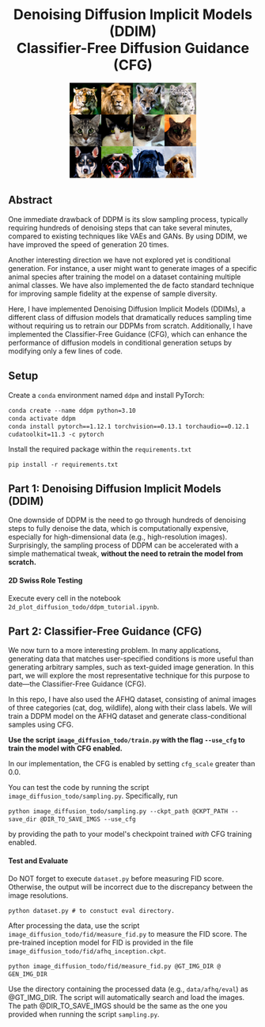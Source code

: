 <div align=center>
  <h1>
  Denoising Diffusion Implicit Models (DDIM) <br> Classifier-Free Diffusion Guidance (CFG)
</div>

<div align=center>
   <img src="./assets/images/assn2_teaser.png">
</div>

## Abstract

One immediate drawback of DDPM is its slow sampling process, typically requiring hundreds of denoising steps that can take several minutes, compared to existing techniques like VAEs and GANs. By using DDIM, we have improved the speed of generation 20 times.

Another interesting direction we have not explored yet is conditional generation. For instance, a user might want to generate images of a specific animal species after training the model on a dataset containing multiple animal classes. We have also implemented the de facto standard technique for improving sample fidelity at the expense of sample diversity.

Here, I have implemented Denoising Diffusion Implicit Models (DDIMs), a different class of diffusion models that dramatically reduces sampling time without requiring us to retrain our DDPMs from scratch. Additionally, I have implemented the Classifier-Free Guidance (CFG), which can enhance the performance of diffusion models in conditional generation setups by modifying only a few lines of code.

## Setup

Create a `conda` environment named `ddpm` and install PyTorch:

```
conda create --name ddpm python=3.10
conda activate ddpm
conda install pytorch==1.12.1 torchvision==0.13.1 torchaudio==0.12.1 cudatoolkit=11.3 -c pytorch
```

Install the required package within the `requirements.txt`

```
pip install -r requirements.txt
```

<!-- **Please note that this assignment is heavily dependent on Assignment 1. To begin, you should copy the functions you implemented in [Assignment 1](https://github.com/KAIST-Visual-AI-Group/Diffusion-Assignment1-DDPM).** Specifically, make sure to complete the required components (e.g., the noise prediction network architecture and the forward/reverse DDPM steps) in the following files: -->

<!-- - `2d_plot_diffusion_todo/network.py`;
- `2d_plot_diffusion_todo/ddpm.py`;
- `image_diffusion_todo/model.py`;
- `image_diffusion_todo/scheduler.py`. -->

<!-- ## Code Structure

```
.
├── 2d_plot_diffusion_todo    (Task 1)
│   ├── ddpm_tutorial.ipynb       <--- Main code
│   ├── dataset.py                <--- Define dataset (Swiss-roll, moon, gaussians, etc.)
│   ├── network.py                <--- A noise prediction network
│   └── ddpm.py                   <--- (TODO) Implement DDIM sampling
│
└── image_diffusion_todo (Task 2)
    ├── dataset.py                <--- Ready-to-use AFHQ dataset code
    ├── model.py                  <--- (TODO) Implement CFG sampling
    ├── module.py                 <--- Basic modules of a noise prediction network
    ├── network.py                <--- (TODO) Implement class conditioning mechanism and CFG training
    ├── sampling.py               <--- Image sampling code
    ├── train.py                  <--- DDPM/DDIM training code
    └── fid
        ├── measure_fid.py        <--- script measuring FID score
        └── afhq_inception.ckpt   <--- pre-trained classifier for FID
``` -->

<!-- ## Task 0: Introduction

### Assignment Tips

In this assignment, we will extend our previous assignment and implement two important techniques in diffusion models: Denoising Diffusion Implicit Models (DDIM) and Classifier-Free Diffusion Guidance (CFG).
As previously, implementing diffusion models is straightforward once you understand the theory behind them.
We thus highly recommend you to check out the details in the papers and understand the mathematics **BEFORE** you start the assignment.
The list of recommended resources is as follows:

1. [[Paper](https://arxiv.org/abs/2010.02502)] Denoising Diffusion Implicit Models (DDIM)
2. [[Paper](https://arxiv.org/abs/2207.12598)] Classifier-Free Diffusion Guidance (CFG)
3. [[Slides](./assets/summary_of_DDPM_and_DDIM.pdf)] Summary of DDPM and DDIM
4. [[Blog](https://sander.ai/2022/05/26/guidance.html)] "Guidance: a cheat code for diffusion models" by Sander Dieleman -->

## Part 1: Denoising Diffusion Implicit Models (DDIM)

One downside of DDPM is the need to go through hundreds of denoising steps to fully denoise the data, which is computationally expensive, especially for high-dimensional data (e.g., high-resolution images). Surprisingly, the sampling process of DDPM can be accelerated with a simple mathematical tweak, **without the need to retrain the model from scratch.**

<!-- ### Sampling

Recall that the algorithm for DDPM sampling is nothing but a sequence of noise predictions and denoising steps:

<p align="center">
  <img width="480" alt="image" src="./assets/images/task2_1_ddpm_sampling_algorithm.png">
</p>

To speed up sampling, we keep the pre-trained DDPM and only switch each step within the loop (line 4) to the following:

<p align="center">
  <img width="700" alt="image" src="./assets/images/task2_ddim.png">
</p>

Note that the symbol $\alpha_t$ in DDIM corresponds to $\bar{\alpha}_t$ in DDPM.
Please refer to [the paper](https://arxiv.org/abs/2010.02502), or our lecture slides for more details.

❗️❗️❗️ **You are only allowed to edit the part marked by TODO.** ❗️❗️❗️ -->

<!-- ### TODO -->

<!-- In this assignment, we will primarily reuse the code from the previous assignment. Before proceeding, please ensure that your previous results are successfully reproduced. -->

<!-- #### 1-1: Implement the DDIM Sampling Algorithm

Complete the definitions of the functions `ddim_p_sample()` and `ddim_p_sample_loop()` in `2d_plot_diffusion_todo/ddpm.py`. -->

#### 2D Swiss Role Testing

Execute every cell in the notebook `2d_plot_diffusion_todo/ddpm_tutorial.ipynb`.

<!-- - the code will attempt DDIM sampling during training;
- the Chamfer Distance between the particles generated via the DDIM sampling and the ground truth will be reported.
  For sanity checks, you may replace the invocation of `ddim_p_sample_loop` with `p_sample_loop`. -->

<!-- Take screenshots of:

1. the Chamfer Distance reported after executing the cell `DDIM Sampling`
2. the visualization of the sampled particles after executing the cell `DDIM Sampling`

Below is the example of (2).

<p align="center">
  <img height="425" alt="image" src="./assets/images/task1_ddim_sample.png">
</p> -->

## Part 2: Classifier-Free Guidance (CFG)

We now turn to a more interesting problem. In many applications, generating data that matches user-specified conditions is more useful than generating arbitrary samples, such as text-guided image generation. In this part, we will explore the most representative technique for this purpose to date—the Classifier-Free Guidance (CFG).

<!-- Given a dataset consisting of pairs ($\mathbf{x}$, $\mathbf{c}$) of data $\mathbf{x}$ and its corresponding class label $\mathbf{c}$, CFG can be used to improve the quality of class-conditional samples by randomly omitting class labels during the training process. Specifically, a diffusion model is trained by following the procedure:

<p align="center">
  <img alt="image" src="./assets/images/cfg_train.png">
</p> -->

<!-- After training the model, we can generate class-conditional samples by using a slightly modified version of the reverse diffusion process. The variable $w$, known as the guidance strength, enables us to balance the trade-off between sample quality and diversity:

<p align="center">
  <img alt="image" src="./assets/images/cfg_test.png">
</p> -->

In this repo, I have also used the AFHQ dataset, consisting of animal images of three categories (cat, dog, wildlife), along with their class labels. We will train a DDPM model on the AFHQ dataset and generate class-conditional samples using CFG.

<!-- ### TODO -->

<!-- #### 2-1: Implement Class Conditioning Mechanism

Implement a simple class conditioning mechanism in the method `forward` of the class `UNet` defined in the file `image_diffusion_todo/network.py`.
The optional argument `class_label` is assumed to be a PyTorch tensor holding the integer class labels.
Apply the one-hot encoding to the class labels. You may use the predefined linear layer `self.class_embedding`.
For now, the main backbone of the network is conditioned only on the diffusion timestep `temb`. How can we extend this further to support class conditioning? -->

**Use the script `image_diffusion_todo/train.py` with the flag `--use_cfg` to train the model with CFG enabled.**

<!--

> Before proceeding to the next steps, we highly recommend you to check whether class-conditioned training works properly.

#### 2-2: Implement CFG Training

Complete the `TODO` block in the method `forward` of the class `UNet` defined in the file `image_diffusion_todo/network.py`. It should be suffice to write a few lines of code that replace class labels with a zero tensor with probability `self.cfg_dropout` defined in class `UNet`.

#### 2-3: Implement CFG Sampling

Complete the `if do_classifier_free_guidance` blocks in the method `sample` in the file `image_diffusion_todo/model.py`.  -->

In our implementation, the CFG is enabled by setting `cfg_scale` greater than 0.0.

You can test the code by running the script `image_diffusion_todo/sampling.py`. Specifically, run

```
python image_diffusion_todo/sampling.py --ckpt_path @CKPT_PATH --save_dir @DIR_TO_SAVE_IMGS --use_cfg
```

by providing the path to your model's checkpoint trained _with_ CFG training enabled.

#### Test and Evaluate

<!-- As in our previous assignment, evaluate and report the FID measured on the samples generated using CFG with the scale of 0.0, and 7.5 (default). -->

Do NOT forget to execute `dataset.py` before measuring FID score. Otherwise, the output will be incorrect due to the discrepancy between the image resolutions.

```
python dataset.py # to constuct eval directory.
```

After processing the data, use the script `image_diffusion_todo/fid/measure_fid.py` to measure the FID score. The pre-trained inception model for FID is provided in the file `image_diffusion_todo/fid/afhq_inception.ckpt`.

```
python image_diffusion_todo/fid/measure_fid.py @GT_IMG_DIR @ GEN_IMG_DIR
```

Use the directory containing the processed data (e.g., `data/afhq/eval`) as @GT_IMG_DIR. The script will automatically search and load the images. The path @DIR_TO_SAVE_IMGS should be the same as the one you provided when running the script `sampling.py`.

<!-- ## What to Submit

<details>
<summary><b>Submission Item List</b></summary>
</br>

- [ ] Code without model checkpoints

**Task 1**

- [ ] Chamfer distance result of DDIM sampling
- [ ] Visualization of DDIM sampling

**Task 2**

- [ ] FID computed using the samples generated using the CFG scale of:
  - 0.0 (no CFG)
  - 7.5 (default value in the script)
- [ ] 8 images generated using the CFG scale of:
  - 0.0 (no CFG)
  - 7.5 (default value in the script)
  </details>

In a single PDF file, write your name and student ID, and include submission items listed above. Refer to more detailed instructions written in each task section about what to submit.
Name the document `{NAME}_{STUDENT_ID}.pdf` and submit **both your code and the document** as a **ZIP** file named `{NAME}_{STUDENT_ID}.zip`.
**When creating your zip file**, exclude data (e.g., files in AFHQ dataset) and any model checkpoints, including the provided pre-trained classifier checkpoint when compressing the files.
Submit the zip file on GradeScope.

## Grading

**You will receive a zero score if:**

- **you do not submit,**
- **your code is not executable in the Python environment we provided, or**
- **you modify anycode outside of the section marked with `TODO` or use different hyperparameters that are supposed to be fixed as given.**

**Plagiarism in any form will also result in a zero score and will be reported to the university.**

**Your score will incur a 10% deduction for each missing item in the submission item list.**

Otherwise, you will receive up to 20 points from this assignment that count toward your final grade.

- Task 1
  - 10 points: Achieve CD lower than **60** from DDIM sampling.
  - 5 points: Achieve CD greater, or equal to **60** and less than **80** from DDIM sampling.
  - 0 point: otherwise.
- Task 2
  - 10 points: Achieve FID less than **30** in both CFG scales: 0.0 and 7.5.
  - 5 points: Achieve FID between **30** and **50** in one of the two CFG scales: 0.0 and 7.5.
  - 0 point: otherwise.

## Further Readings

If you are interested in this topic, we encourage you to check ou the materials below.

- [Denoising Diffusion Probabilistic Models](https://arxiv.org/abs/2006.11239)
- [Denoising Diffusion Implicit Models](https://arxiv.org/abs/2010.02502)
- [Diffusion Models Beat GANs on Image Synthesis](https://arxiv.org/abs/2105.05233)
- [Score-Based Generative Modeling through Stochastic Differential Equations](https://arxiv.org/abs/2011.13456)
- [What are Diffusion Models?](https://lilianweng.github.io/posts/2021-07-11-diffusion-models/)
- [Generative Modeling by Estimating Gradients of the Data Distribution](https://yang-song.net/blog/2021/score/) -->
